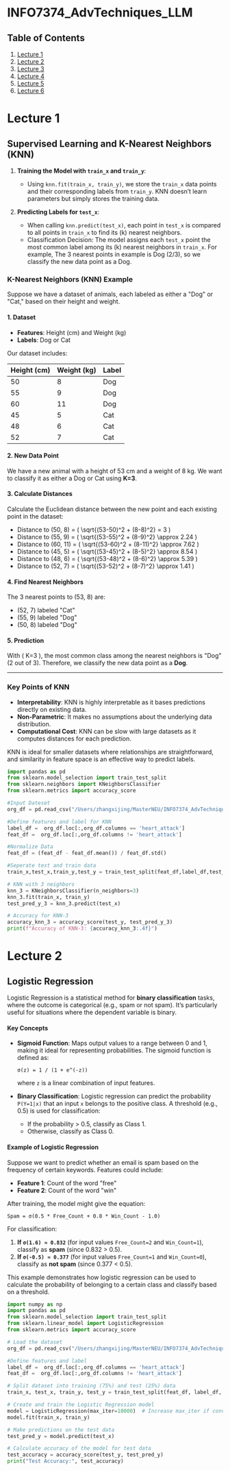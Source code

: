 # INFO7374_AdvTechniques_LLM

## Table of Contents

1. [Lecture 1](#lecture-1)
2. [Lecture 2](#lecture-2)
3. [Lecture 3](#lecture-3)
4. [Lecture 4](#lecture-4)
5. [Lecture 5](#lecture-5)
5. [Lecture 6](#lecture-6)

# Lecture 1

## Supervised Learning and K-Nearest Neighbors (KNN)

1. **Training the Model with `train_x` and `train_y`**:
   - Using `knn.fit(train_x, train_y)`, we store the `train_x` data points and their corresponding labels from `train_y`. KNN doesn’t learn parameters but simply stores the training data.

2. **Predicting Labels for `test_x`**:
   - When calling `knn.predict(test_x)`, each point in `test_x` is compared to all points in `train_x` to find its \(k\) nearest neighbors.
   - Classification Decision: The model assigns each `test_x` point the most common label among its \(k\) nearest neighbors in `train_x`. For example, The 3 nearest points in example is Dog (2/3), so we classify the new data point as a Dog.

### K-Nearest Neighbors (KNN) Example

Suppose we have a dataset of animals, each labeled as either a "Dog" or "Cat," based on their height and weight.

#### 1. Dataset
- **Features**: Height (cm) and Weight (kg)
- **Labels**: Dog or Cat

Our dataset includes:

| Height (cm) | Weight (kg) | Label |
|-------------|-------------|-------|
| 50          | 8           | Dog   |
| 55          | 9           | Dog   |
| 60          | 11          | Dog   |
| 45          | 5           | Cat   |
| 48          | 6           | Cat   |
| 52          | 7           | Cat   |

#### 2. New Data Point
We have a new animal with a height of 53 cm and a weight of 8 kg. We want to classify it as either a Dog or Cat using **K=3**.

#### 3. Calculate Distances
Calculate the Euclidean distance between the new point and each existing point in the dataset:

- Distance to (50, 8) = \( \sqrt{(53-50)^2 + (8-8)^2} = 3 \)
- Distance to (55, 9) = \( \sqrt{(53-55)^2 + (8-9)^2} \approx 2.24 \)
- Distance to (60, 11) = \( \sqrt{(53-60)^2 + (8-11)^2} \approx 7.62 \)
- Distance to (45, 5) = \( \sqrt{(53-45)^2 + (8-5)^2} \approx 8.54 \)
- Distance to (48, 6) = \( \sqrt{(53-48)^2 + (8-6)^2} \approx 5.39 \)
- Distance to (52, 7) = \( \sqrt{(53-52)^2 + (8-7)^2} \approx 1.41 \)

#### 4. Find Nearest Neighbors
The 3 nearest points to (53, 8) are:
- (52, 7) labeled "Cat"
- (55, 9) labeled "Dog"
- (50, 8) labeled "Dog"

#### 5. Prediction
With \( K=3 \), the most common class among the nearest neighbors is "Dog" (2 out of 3). Therefore, we classify the new data point as a **Dog**.

---

### Key Points of KNN
- **Interpretability**: KNN is highly interpretable as it bases predictions directly on existing data.
- **Non-Parametric**: It makes no assumptions about the underlying data distribution.
- **Computational Cost**: KNN can be slow with large datasets as it computes distances for each prediction.

KNN is ideal for smaller datasets where relationships are straightforward, and similarity in feature space is an effective way to predict labels.

```python
import pandas as pd
from sklearn.model_selection import train_test_split
from sklearn.neighbors import KNeighborsClassifier
from sklearn.metrics import accuracy_score

#Input Dateset
org_df = pd.read_csv("/Users/zhangxijing/MasterNEU/INFO7374_AdvTechniques_LLM/Datasets/heart_attack.csv")

#Define features and label for KNN
label_df =  org_df.loc[:,org_df.columns == 'heart_attack']
feat_df =  org_df.loc[:,org_df.columns != 'heart_attack']

#Normalize Data
feat_df = (feat_df - feat_df.mean()) / feat_df.std()

#Seperate test and train data
train_x,test_x,train_y,test_y = train_test_split(feat_df,label_df,test_size=0.25)

# KNN with 3 neighbors
knn_3 = KNeighborsClassifier(n_neighbors=3)
knn_3.fit(train_x, train_y)
test_pred_y_3 = knn_3.predict(test_x)

# Accuracy for KNN-3
accuracy_knn_3 = accuracy_score(test_y, test_pred_y_3)
print(f"Accuracy of KNN-3: {accuracy_knn_3:.4f}")
```

# Lecture 2

## Logistic Regression

Logistic Regression is a statistical method for **binary classification** tasks, where the outcome is categorical (e.g., spam or not spam). It’s particularly useful for situations where the dependent variable is binary.

#### Key Concepts
- **Sigmoid Function**: Maps output values to a range between 0 and 1, making it ideal for representing probabilities. The sigmoid function is defined as:

  `σ(z) = 1 / (1 + e^(-z))`

  where `z` is a linear combination of input features.

- **Binary Classification**: Logistic regression can predict the probability `P(Y=1|x)` that an input `x` belongs to the positive class. A threshold (e.g., 0.5) is used for classification:
  - If the probability > 0.5, classify as Class 1.
  - Otherwise, classify as Class 0.

#### Example of Logistic Regression
Suppose we want to predict whether an email is spam based on the frequency of certain keywords. Features could include:
- **Feature 1**: Count of the word "free"
- **Feature 2**: Count of the word "win"

After training, the model might give the equation:

`Spam = σ(0.5 * Free_Count + 0.8 * Win_Count - 1.0)`

For classification:
1. **If `σ(1.6) ≈ 0.832`** (for input values `Free_Count=2` and `Win_Count=1`), classify as **spam** (since 0.832 > 0.5).
2. **If `σ(-0.5) ≈ 0.377`** (for input values `Free_Count=1` and `Win_Count=0`), classify as **not spam** (since 0.377 < 0.5).

This example demonstrates how logistic regression can be used to calculate the probability of belonging to a certain class and classify based on a threshold.

```python
import numpy as np
import pandas as pd
from sklearn.model_selection import train_test_split
from sklearn.linear_model import LogisticRegression
from sklearn.metrics import accuracy_score

# Load the dataset
org_df = pd.read_csv("/Users/zhangxijing/MasterNEU/INFO7374_AdvTechniques_LLM/Datasets/heart_attack.csv")

#Define features and label
label_df =  org_df.loc[:,org_df.columns == 'heart_attack']
feat_df =  org_df.loc[:,org_df.columns != 'heart_attack']

# Split dataset into training (75%) and test (25%) data
train_x, test_x, train_y, test_y = train_test_split(feat_df, label_df, test_size=0.25, random_state=42)

# Create and train the Logistic Regression model
model = LogisticRegression(max_iter=10000)  # Increase max_iter if convergence issues arise
model.fit(train_x, train_y)

# Make predictions on the test data
test_pred_y = model.predict(test_x)

# Calculate accuracy of the model for test data
test_accuracy = accuracy_score(test_y, test_pred_y)
print("Test Accuracy:", test_accuracy)
```